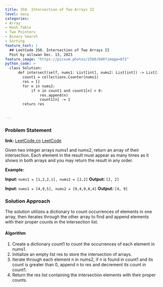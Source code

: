 ```yaml
---
title: 350. Intersection of Two Arrays II
level: easy
categories:
- Array
- Hash Table
- Two Pointers
- Binary Search
- Sorting
feature_text: |
  ## LeetCode 350. Intersection of Two Arrays II
  Post by ailswan Dec. 13, 2023
feature_image: "https://picsum.photos/2560/600?image=872"
python_code: >
  class Solution:
      def intersect(self, nums1: List[int], nums2: List[int]) -> List[int]:
        count1 = collections.Counter(nums1)
        res = []
        for n in nums2:
            if n in count1 and count1[n] > 0:
                res.append(n)
                count1[n] -= 1
        return res
      
         
---
```


### Problem Statement
**link:**
[LeetCode.cn](https://leetcode.cn/problems/intersection-of-two-arrays-ii/)
[LeetCode](https://leetcode.com/problems/intersection-of-two-arrays-ii/)

Given two integer arrays nums1 and nums2, return an array of their intersection. Each element in the result must appear as many times as it shows in both arrays and you may return the result in any order.
 
**Example:**

**Input:** `nums1 = [1,2,2,1], nums2 = [2,2]`
**Output:** `[2, 2]`
 
**Input:** `nums1 = [4,9,5], nums2 = [9,4,9,8,4]`
**Output:** `[4, 9]`

### Solution Approach

The solution utilizes a dictionary to count occurrences of elements in one array, then iterates through the other array to find and append elements with their proper counts in the intersection list.

#### Algorithm
1. Create a dictionary count1 to count the occurrences of each element in nums1.
2. Initialize an empty list res to store the intersection of arrays.
3. Iterate through each element n in nums2, if n is found in count1 and its count is greater than 0, append n to res and decrement its count in count1.
4. Return the res list containing the intersection elements with their proper counts.
